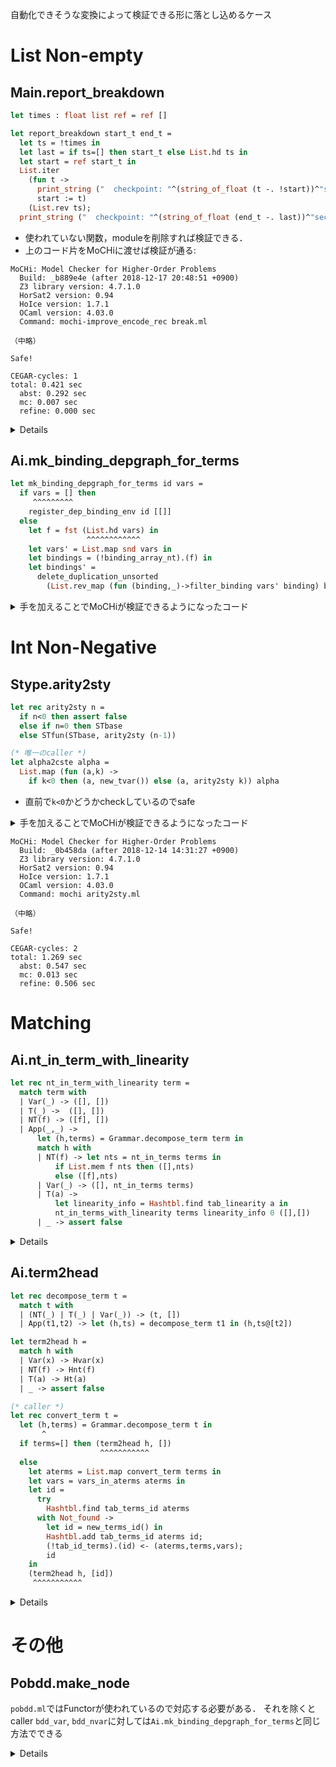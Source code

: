 
自動化できそうな変換によって検証できる形に落とし込めるケース

List Non-empty
==============

<a name = "Main__report_breakdown"></a>
Main.report_breakdown
---------------------

```ocaml
let times : float list ref = ref []

let report_breakdown start_t end_t =
  let ts = !times in
  let last = if ts=[] then start_t else List.hd ts in
  let start = ref start_t in
  List.iter
    (fun t ->
      print_string ("  checkpoint: "^(string_of_float (t -. !start))^"sec\n");
      start := t)
    (List.rev ts);
  print_string ("  checkpoint: "^(string_of_float (end_t -. last))^"sec\n")
```

+ 使われていない関数，moduleを削除すれば検証できる．
+ 上のコード片をMoCHiに渡せば検証が通る:

```
MoCHi: Model Checker for Higher-Order Problems
  Build: _b889e4e (after 2018-12-17 20:48:51 +0900)
  Z3 library version: 4.7.1.0
  HorSat2 version: 0.94
  HoIce version: 1.7.1
  OCaml version: 4.03.0
  Command: mochi-improve_encode_rec break.ml

（中略）

Safe!

CEGAR-cycles: 1
total: 0.421 sec
  abst: 0.292 sec
  mc: 0.007 sec
  refine: 0.000 sec
```

<details><!--{{{-->

```ocaml

open Utilities
     ^^^^^^^^^ Unknown modules
open Grammar
open Automaton
open Flags

let parseFile filename =
  let in_strm =
    try
      open_in filename
    with
        Sys_error _ -> (print_string ("Cannot open file: "^filename^"\n");exit(-1)) in
  let _ = print_string ("analyzing "^filename^"...\n") in
  let _ = flush stdout in
  let lexbuf = Lexing.from_channel in_strm in
               ^^^^^^ Unknown modules
  let result =
    try
      Parser.main Lexer.token lexbuf
    with
      | Failure _ -> exit(-1) (*** exception raised by the lexical analyer ***)
      | Parsing.Parse_error -> (print_string "Parse error\n";exit(-1)) in
  let _ =
    try
      close_in in_strm
    with
      Sys_error _ -> (print_string ("Cannot close file: "^filename^"\n");exit(-1))
  in
    result

let report_input g m =
  let () = if !(Flags.debugging) then print_gram g in
                                      ^^^^^^^^^^ Unknown function
  let () = print_string ("The number of rewrite rules: "^(string_of_int (Array.length g.r))^"\n") in
  let () = print_string ("The size of recursion scheme: "^(string_of_int (Grammar.size_of g))^"\n") in
  let () = print_string ("The number of states: "^(string_of_int (Automaton.size_st m))^"\n") in
    ()
```

これらを誤魔化す必要がある
+ mliだけ渡すようにするのが簡単？

</details><!--}}}-->


<a name = "Ai__mk_binding_depgraph_for_terms"></a>
Ai.mk_binding_depgraph_for_terms
--------------------------------

```ocaml
let mk_binding_depgraph_for_terms id vars =
  if vars = [] then
     ^^^^^^^^^
    register_dep_binding_env id [[]]
  else
    let f = fst (List.hd vars) in
                 ^^^^^^^^^^^^
    let vars' = List.map snd vars in
    let bindings = (!binding_array_nt).(f) in
    let bindings' =
      delete_duplication_unsorted
        (List.rev_map (fun (binding,_)->filter_binding vars' binding) bindings)
```

<details><summary>手を加えることでMoCHiが検証できるようになったコード</summary><!--{{{-->

```ocaml
(* Stub code *)
let rec bot() = bot()
let rand_int() = Random.int 1000
let rand_bool() = Random.bool()
let rec rand_list rand_e () =
  if rand_bool () then
    []
  else rand_e() :: rand_list rand_e ()
let rand_int_list = rand_list rand_int

(* Grammar から型定義を持ってくる *)
type nameNT = int
type nameT = string
type nameV = nameNT * int
type term = NT of nameNT | T of nameT | Var of nameV | App of term * term
type kind = O | Kfun of kind * kind
type nonterminals = (string * kind) array
type varinfo = string array array
type terminals = (nameT * int) list
type rule = (int * term)
type rules = rule array
type gram = {nt: nonterminals; t: terminals; vinfo: varinfo; r: rules; s: nameNT}
(* Automaton からも型定義を持ってくる *)
type state = string
type transfunc = ((state * nameT) * state list) list
type automaton = {alpha: terminals;
                  st: state list;
                  delta: transfunc;
                  init: state
                 }
(* Utilitiesの関数を抽象化 *)
let delete_duplication_unsorted _c =
  rand_list (fun () -> rand_int(), rand_int(), rand_int()) ()

(* その他の使われる関数を抽象化 *)
let rec mk_binding_with_mask _vars _binding: (int * int * int list * int) list =
  rand_list (fun () -> (rand_int(), rand_int(), rand_int_list(), rand_int())) ()
let rec filter_binding (_vars: int list) (_binding : (int * int * int) list) =
  rand_list (fun () -> (rand_int(), rand_int(), rand_int())) ()
let binding_array_nt = ref [||]
let register_dep_binding_env _id _bindings = ()
let ids_in_bindings _bindings = rand_int_list()
let register_dep_penv_binding _id1 _id2 = ()

(*{SPEC}
  external List.hd : (int*int) |len:len>0| list -> (int*int)
{SPEC}*)
let mk_binding_depgraph_for_terms id (vars : (int*int) list) =
  if vars = [] then
    register_dep_binding_env id [[]]
  else
    let f = fst(List.hd vars) in
    let vars' = List.map snd vars in
    let bindings = (!binding_array_nt).(f) in
    let bindings' =
      delete_duplication_unsorted
        (List.rev_map (fun (binding,_)->filter_binding vars' binding) bindings)
    in
    let bindings_with_mask =
      List.rev_map (mk_binding_with_mask vars') bindings'
    in
    let ids = ids_in_bindings bindings' in
    register_dep_binding_env id bindings_with_mask;
    List.iter (fun id1 -> register_dep_penv_binding id1 id) ids
```

+ 手を加えた部分
    + grammar.mlなどから型定義をコピー
    + module importを削除
    + 使われない関数を削除
        + 使われない関数が`Utilities.foo`などを使用しているとOCamlの型検査が通らない（消してしまったので）
        + 上記3つはmliを読み込めば自動化できる
    + `mk_binding_depgraph_for_terms`以外の残った関数を抽象化
        + しないとやはり終わらなかった
    + MoCHiが`(int * int) list`型の比較をsupportしていなかったので
      nilとの比較だけを（雑に）実装してごまかした
+ 自動検証のために必要なこと
    + mliを読み込んで，
        + 型定義をコピー
        + 抽象化された関数を生成
    + `mk_binding_with_mask`のような関数を_適宜_抽象化
        + 抽象化したせいで検証に通らなくなることもあるので判断が難しい
        + 抽象化しないと通らないこともある
            + （興味の対象外の）assertion failureを起こす
            + 複雑過ぎて計算時間，スペースで死ぬ
                + assertionの周りを
    + list equality

```
MoCHi: Model Checker for Higher-Order Problems
  Build: _0b458da (after 2018-12-14 14:31:27 +0900)
  Z3 library version: 4.7.1.0
  HorSat2 version: 0.94
  HoIce version: 1.7.1
  OCaml version: 4.03.0
  Command: mochi-develop mk_binding.ml -bool-init-empty

Safe!

CEGAR-cycles: 4
total: 135.369 sec
  abst: 131.588 sec
  mc: 1.674 sec
  refine: 1.328 sec
```

</details><!--}}}-->


Int Non-Negative
================

<a name = "Stype__arity2sty"></a>
Stype.arity2sty
---------------

```ocaml
let rec arity2sty n =
  if n<0 then assert false
  else if n=0 then STbase
  else STfun(STbase, arity2sty (n-1))

(* 唯一のcaller *)
let alpha2cste alpha =
  List.map (fun (a,k) ->
    if k<0 then (a, new_tvar()) else (a, arity2sty k)) alpha
```

+ 直前で`k<0`かどうかcheckしているのでsafe


<details><summary>手を加えることでMoCHiが検証できるようになったコード</summary><!--{{{-->

```ocaml
(* from grammar.ml *)
type kind = O | Kfun of kind * kind

type tvar = int
type st = STvar of (st option) ref | STbase | STfun of st * st
let dummy_type = STbase
let new_tvid() = ref None
let new_tvar() = STvar(new_tvid())

let rec arity2sty n =
  if n<0 then assert false
  else if n=0 then STbase
  else STfun(STbase, arity2sty (n-1))

let alpha2cste alpha =
  List.map (fun (a,k) -> if k<0 then (a, new_tvar()) else (a, arity2sty k)) alpha
```

+ 手を加えた部分
    + module importを削除
    + 使わない関数を削除
    + grammar.mlから`kind`の定義をコピー

+ 自動検証のために必要なこと
    + `Ai.mk_binding_depgraph_for_terms`と同様

</details><!--}}}-->

```
MoCHi: Model Checker for Higher-Order Problems
  Build: _0b458da (after 2018-12-14 14:31:27 +0900)
  Z3 library version: 4.7.1.0
  HorSat2 version: 0.94
  HoIce version: 1.7.1
  OCaml version: 4.03.0
  Command: mochi arity2sty.ml

（中略）

Safe!

CEGAR-cycles: 2
total: 1.269 sec
  abst: 0.547 sec
  mc: 0.013 sec
  refine: 0.506 sec
```

Matching
========

<a name = "Ai__nt_in_term_with_linearity"></a>
Ai.nt_in_term_with_linearity
----------------------------

```ocaml
let rec nt_in_term_with_linearity term =
  match term with
  | Var(_) -> ([], [])
  | T(_) ->  ([], [])
  | NT(f) -> ([f], [])
  | App(_,_) ->
      let (h,terms) = Grammar.decompose_term term in
      match h with
      | NT(f) -> let nts = nt_in_terms terms in
          if List.mem f nts then ([],nts)
          else ([f],nts)
      | Var(_) -> ([], nt_in_terms terms)
      | T(a) ->
          let linearity_info = Hashtbl.find tab_linearity a in
          nt_in_terms_with_linearity terms linearity_info 0 ([],[])
      | _ -> assert false
```

<details><!--{{{-->

```ocaml

```

</details><!--}}}-->

<a name = "Ai__term2head"></a>
Ai.term2head
------------

```ocaml
let rec decompose_term t =
  match t with
  | (NT(_) | T(_) | Var(_)) -> (t, [])
  | App(t1,t2) -> let (h,ts) = decompose_term t1 in (h,ts@[t2])

let term2head h =
  match h with
  | Var(x) -> Hvar(x)
  | NT(f) -> Hnt(f)
  | T(a) -> Ht(a)
  | _ -> assert false

(* caller *)
let rec convert_term t =
  let (h,terms) = Grammar.decompose_term t in
       ^
  if terms=[] then (term2head h, [])
                    ^^^^^^^^^^^
  else
    let aterms = List.map convert_term terms in
    let vars = vars_in_aterms aterms in
    let id =
      try
        Hashtbl.find tab_terms_id aterms
      with Not_found ->
        let id = new_terms_id() in
        Hashtbl.add tab_terms_id aterms id;
        (!tab_id_terms).(id) <- (aterms,terms,vars);
        id
    in
    (term2head h, [id])
     ^^^^^^^^^^^
```

<details><!--{{{-->

```ocaml
type nameNT = int (* names of non-terminal symbols; they are just integers **)
type nameT = string  (* names of terminal symbols **)
type nameV = nameNT * int (* pair of the non-terminal and the variable index *)
type term = NT of nameNT | T of nameT | Var of nameV | App of term * term
type head = Hnt of nameNT | Hvar of nameV | Ht of nameT

let rand_int () = Random.int 100
let rand_bool () = Random.bool ()
let rec rand_list rand_e () =
  if Random.bool () then
    []
  else
    rand_e () :: rand_list rand_e ()
let rand_string() = ""
let rand_nameV (): nameV = (rand_int(), rand_int())

(* 抽象化 *)
let tab_terms_id = Hashtbl.create 100000
let new_terms_id() = rand_int()
let tab_id_terms = ref [||]
let vars_in_aterms : (head * int list) list -> nameV list =
  fun _ -> rand_list (rand_nameV) ()

(* ここから下は元のコードそのまま
 * ただしHashtbl.findがNot_foundを投げ得ることが表現されていない *)

let rec decompose_term t =
  match t with
  | (NT(_) | T(_) | Var(_)) -> (t, [])
  | App(t1,t2) -> let (h,ts) = decompose_term t1 in (h,ts@[t2])

let term2head h =
  match h with
  | Var(x) -> Hvar(x)
  | NT(f) -> Hnt(f)
  | T(a) -> Ht(a)
  | _ -> assert false

(* caller *)
let rec convert_term t =
  let (h,terms) = decompose_term t in
  if terms=[] then (term2head h, [])
  else
    let aterms = List.map convert_term terms in
    let vars = vars_in_aterms aterms in
    let id =
      try
        Hashtbl.find tab_terms_id aterms
      with Not_found ->
        let id = new_terms_id() in
        Hashtbl.add tab_terms_id aterms id;
        (!tab_id_terms).(id) <- (aterms,terms,vars);
        id
    in
    (term2head h, [id])

(*
MoCHi: Model Checker for Higher-Order Problems
  Build: b889e4e (2018-12-17 20:48:51 +0900)
  Z3 library version: 4.7.1.0
  HorSat2 version: 0.94
  HoIce version: 1.7.1
  OCaml version: 4.03.0
  Command: mochi-improve_encode_rec term2head.ml

Safe!

CEGAR-cycles: 3
total: 141.248 sec
  abst: 112.715 sec
  mc: 10.098 sec
  refine: 16.716 sec
*)
```

</details><!--}}}-->


その他
======

Pobdd.make_node
---------------

`pobdd.ml`ではFunctorが使われているので対応する必要がある．
それを除くとcaller `bdd_var`, `bdd_nvar`に対しては`Ai.mk_binding_depgraph_for_terms`と同じ方法でできる

<details>MoCHiに渡せば検証が通るコード<!--{{{-->

```ocaml
type var = int
type id = int

type bdd = Node of var * bdd * bdd * id * var list | Leaf of bool;;
type bdd_key = var * id * id;;
type zdd = bdd

let rand_int () = Random.int 100
let rand_bool () = Random.bool ()
let rec rand_list rand_e () =
  if Random.bool () then
    []
  else
    rand_e () :: rand_list rand_e ()
let rec rand_bdd () =
  if Random.bool () then
    Leaf(Random.bool ())
  else
    Node(rand_int (),
         rand_bdd (),
         rand_bdd (),
         rand_int (),
         rand_list rand_int ())

(* これを module NodeHash = Hashtbl.Make(HashType) から自動生成したい *)
type _NodeHash_t = NodeHash_t
let _NodeHash_create : int -> _NodeHash_t =
  fun _ -> NodeHash_t
let _NodeHash_add : _NodeHash_t -> bdd_key -> bdd -> unit =
  fun _ _ _ -> ()
let _NodeHash_find : _NodeHash_t -> bdd_key -> bdd =
  fun _ _ ->
    if rand_bool()
    then raise Not_found
    else rand_bdd()
let node_hashtbl = _NodeHash_create 1000

(* ここから下は2点を除いて元のコードそのまま *)

let id_seed = ref 2
let gen_id () =
  let i = !id_seed in
  incr id_seed
  i

let bdd_vars = function
  | Leaf _ -> []
  | Node(_,_,_,_,l) -> l;;

let rec merge_vars l1 l2 = if l1 == l2 then l1 else
    match (l1,l2) with
    | ([],l2) -> l2
    | (l1,[]) -> l1
    | (a::l1,b::l2) ->
      let d = compare a b  in (* 1点目: 元はElt.compare *)
      if d < 0 then a::merge_vars l1 (b::l2)
      else if d > 0 then b:: merge_vars (a::l1) l2
      else a :: merge_vars l1 l2;;

let node_id = function
  | Leaf(true) -> 0
  | Leaf(false) -> 1
  | Node(_,_,_,x,_) -> x;;

let make_node (v,t1,t2) =
  let i1 = node_id t1 in
  let i2 = node_id t2 in
  let key = (v,i1,i2) in
  assert (i1 <> i2);
  try
    _NodeHash_find node_hashtbl key (* 2点目 NodeHash.findを_Nodehash_findに置き換え *)
  with Not_found -> begin
      let i = gen_id () in
      let l1 = bdd_vars t1 in
      let l2 = bdd_vars t2 in
      let l = merge_vars l1 l2 in
      let t = Node (v,t1,t2,i,v::l) in
      _NodeHash_add node_hashtbl key t; (* 2点目 NodeHash.addを_Nodehash_addに置き換え *)
      t
    end;;

let bdd_true  = Leaf true;;
let bdd_false = Leaf false;;

let bdd_var v = make_node (v, bdd_true, bdd_false);;

(*
MoCHi: Model Checker for Higher-Order Problems
  Build: _b889e4e (after 2018-12-17 20:48:51 +0900)
  Z3 library version: 4.7.1.0
  HorSat2 version: 0.94
  HoIce version: 1.7.1
  OCaml version: 4.03.0
  Command: mochi node_id2.ml -bool-init-empty

Safe!

CEGAR-cycles: 3
total: 9.892 sec
  abst: 6.827 sec
  mc: 0.091 sec
  refine: 1.642 sec
*)
```

</details><!--}}}-->

